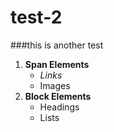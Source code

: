 # test-2

###this is another test

1. **Span Elements**
    - *Links*
    - Images
2. **Block Elements**
    - Headings
    - Lists
